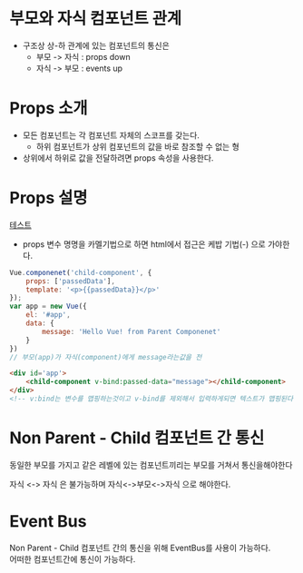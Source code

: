 # 부모와 자식 컴포넌트 관계
- 구조상 상-하 관계에 있는 컴포넌트의 통신은
    - 부모 -> 자식 : props down
    - 자식 -> 부모 : events up
# Props 소개
- 모든 컴포넌트는 각 컴포넌트 자체의 스코프를 갖는다.
    - 하위 컴포넌트가 상위 컴포넌트의 값을 바로 참조할 수 없는 형
- 상위에서 하위로 값을 전달하려면 props 속성을 사용한다.
# Props 설명
[테스트](Props%20설명/index.html)
- props 변수 명명을 카멜기법으로 하면 html에서 접근은 케밥 기법(-) 으로 가야한다.  
```javascript
Vue.componenet('child-component', {
    props: ['passedData'],  
    template: '<p>{{passedData}}</p>'  
});
var app = new Vue({
    el: '#app',
    data: {
        message: 'Hello Vue! from Parent Componenet'
    }
})
// 부모(app)가 자식(component)에게 message라는값을 전
```
```html
<div id='app'>
    <child-component v-bind:passed-data="message"></child-component>
</div>
<!-- v:bind는 변수를 맵핑하는것이고 v-bind를 제외해서 입력하게되면 텍스트가 맵핑된다
```
# Non Parent - Child 컴포넌트 간 통신
동일한 부모를 가지고 같은 레벨에 있는 컴포넌트끼리는 부모를 거쳐서 통신을해야한다

자식 <-> 자식 은 불가능하며 자식<->부모<->자식 으로 해야한다.
# Event Bus
Non Parent - Child 컴포넌트 간의 통신을 위해 EventBus를 사용이 가능하다.  
어떠한 컴포넌트간에 통신이 가능하다.